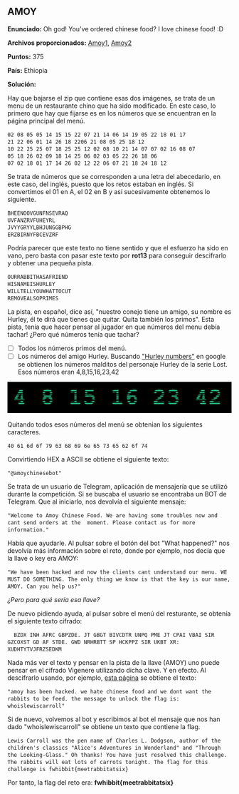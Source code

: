 ## AMOY

**Enunciado:** Oh god! You've ordered chinese food? I love chinese food! :D

**Archivos proporcionados:** [Amoy1](../archivos/amoy/Amoy.jpg), [Amoy2](../archivos/amoy/Amoy2.jpg)

**Puntos:** 375

**País:** Ethiopia

**Solución:**

Hay que bajarse el zip que contiene esas dos imágenes, se trata de un menu de un restaurante chino que ha sido modificado. En este caso, lo primero que hay que fijarse es en los números que se encuentran en la página principal del menú.

    02 08 05 05 14 15 15 22 07 21 14 06 14 19 05 22 18 01 17
    21 22 06 01 14 26 18 2206 21 08 05 25 18 12
    10 22 25 25 07 18 25 25 12 02 08 10 21 14 07 07 02 16 08 07
    05 18 26 02 09 18 14 25 06 02 03 05 22 26 18 06
    07 02 18 01 17 14 26 02 12 22 06 07 21 18 24 18 12

Se trata de números que se corresponden a una letra del abecedario, en este caso, del inglés, puesto que los retos estaban en inglés. Si convertimos el 01 en A, el 02 en B y así sucesivamente obtenemos lo siguiente.

    BHEENOOVGUNFNSEVRAQ
    UVFANZRVFUHEYRL
    JVYYGRYYLBHJUNGGBPHG
    ERZBIRNYFBCEVZRF

Podría parecer que este texto no tiene sentido y que el esfuerzo ha sido en vano, pero basta con pasar este texto por **rot13** para conseguir descifrarlo y obtener una pequeña pista.

	OURRABBITHASAFRIEND
	HISNAMEISHURLEY
	WILLTELLYOUWHATTOCUT
	REMOVEALSOPRIMES

La pista, en español, dice así, "nuestro conejo tiene un amigo, su nombre es Hurley, él te dirá que tienes que quitar. Quita también los primos". Esta pista, tenía que hacer pensar al jugador en que números del menu debía tachar! ¿Pero qué números tenía que tachar?

  - [ ] Todos los números primos del menú.
  - [ ] Los números del amigo Hurley. Buscando ["Hurley numbers"](http://lostpedia.wikia.com/wiki/The_Numbers) en google se obtienen los números malditos del personaje Hurley de la serie Lost. Esos números eran 4,8,15,16,23,42

  ![Lost](../imagenes/amoy/lostnumbers.jpg)

Quitando todos esos números del menú se obtenian los siguientes caracteres.

    40 61 6d 6f 79 63 68 69 6e 65 73 65 62 6f 74

Convirtiendo HEX a ASCII se obtiene el siguiente texto:

    "@amoychinesebot"

Se trata de un usuario de Telegram, aplicación de mensajería que se utilizó durante la competición. Si se buscaba el usuario se encontraba un BOT de Telegram. Que al iniciarlo, nos devolvía el siguiente mensaje:

    "Welcome to Amoy Chinese Food. We are having some troubles now and cant send orders at the 	moment. Please contact us for more information."

Había que ayudarle. Al pulsar sobre el botón del bot "What happened?" nos devolvía más información sobre el reto, donde por ejemplo, nos decía que la llave o key era AMOY:

    "We have been hacked and now the clients cant understand our menu. WE MUST DO SOMETHING. The only thing we know is that the key is our name, AMOY. Can you help us?"

*¿Pero para qué sería esa llave?*

De nuevo pidiendo ayuda, al pulsar sobre el menú del resturante, se obtenía el siguiente texto cifrado:

	  BZDX INH AFRC GBPZDE. JT GBGT BIVCDTR UNPQ PME JT CPAI VBAI SIR 	GZCOXST GD AF STDE. GWD NRHRBTT SP HCKPPZ SIR UKBT XR: 	XUDHTYTVJFRZSEDKM

Nada más ver el texto y pensar en la pista de la llave (AMOY) uno puede pensar en el cifrado Vigenere utilizando dicha clave. Y en efecto. Al descifrarlo usando, por ejemplo, [esta página](http://planetcalc.com/2468/) se obtiene el texto:

    "amoy has been hacked. we hate chinese food and we dont want the rabbits to be feed. the message to unlock the flag is: whoislewiscarroll"

Si de nuevo, volvemos al bot y escribimos al bot el mensaje que nos han dado "whoislewiscarroll" se obtiene un texto que contiene la flag.

    Lewis Carroll was the pen name of Charles L. Dodgson, author of the children's classics "Alice's Adventures in Wonderland" and "Through the Looking-Glass." Oh thanks! You have just resolved this challenge. The rabbits will eat lots of carrots tonight. The flag for this challenge is fwhibbit{meetrabbitatsix}

Por tanto, la flag del reto era: **fwhibbit{meetrabbitatsix}**
